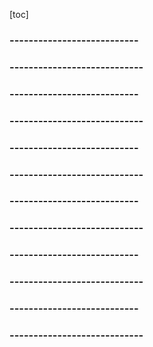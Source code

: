 [toc]





### ---------------------------



### ----------------------------



### ---------------------------



### ----------------------------



### ---------------------------



### ----------------------------



### ---------------------------



### ----------------------------



### ---------------------------



### ----------------------------



### ---------------------------



### ----------------------------

